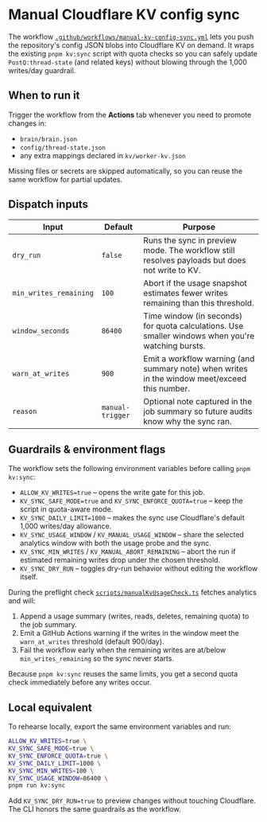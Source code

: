 # Manual Cloudflare KV config sync

The workflow [`.github/workflows/manual-kv-config-sync.yml`](../.github/workflows/manual-kv-config-sync.yml) lets you push the
repository's config JSON blobs into Cloudflare KV on demand. It wraps the existing `pnpm kv:sync` script with quota checks so you
can safely update `PostQ:thread-state` (and related keys) without blowing through the 1,000 writes/day guardrail.

## When to run it

Trigger the workflow from the **Actions** tab whenever you need to promote changes in:

- `brain/brain.json`
- `config/thread-state.json`
- any extra mappings declared in `kv/worker-kv.json`

Missing files or secrets are skipped automatically, so you can reuse the same workflow for partial updates.

## Dispatch inputs

| Input | Default | Purpose |
| --- | --- | --- |
| `dry_run` | `false` | Runs the sync in preview mode. The workflow still resolves payloads but does not write to KV. |
| `min_writes_remaining` | `100` | Abort if the usage snapshot estimates fewer writes remaining than this threshold. |
| `window_seconds` | `86400` | Time window (in seconds) for quota calculations. Use smaller windows when you're watching bursts. |
| `warn_at_writes` | `900` | Emit a workflow warning (and summary note) when writes in the window meet/exceed this number. |
| `reason` | `manual-trigger` | Optional note captured in the job summary so future audits know why the sync ran. |

## Guardrails & environment flags

The workflow sets the following environment variables before calling `pnpm kv:sync`:

- `ALLOW_KV_WRITES=true` – opens the write gate for this job.
- `KV_SYNC_SAFE_MODE=true` and `KV_SYNC_ENFORCE_QUOTA=true` – keep the script in quota-aware mode.
- `KV_SYNC_DAILY_LIMIT=1000` – makes the sync use Cloudflare's default 1,000 writes/day allowance.
- `KV_SYNC_USAGE_WINDOW` / `KV_MANUAL_USAGE_WINDOW` – share the selected analytics window with both the usage probe and the sync.
- `KV_SYNC_MIN_WRITES` / `KV_MANUAL_ABORT_REMAINING` – abort the run if estimated remaining writes drop under the chosen threshold.
- `KV_SYNC_DRY_RUN` – toggles dry-run behavior without editing the workflow itself.

During the preflight check [`scripts/manualKvUsageCheck.ts`](../scripts/manualKvUsageCheck.ts) fetches analytics and will:

1. Append a usage summary (writes, reads, deletes, remaining quota) to the job summary.
2. Emit a GitHub Actions warning if the writes in the window meet the `warn_at_writes` threshold (default 900/day).
3. Fail the workflow early when the remaining writes are at/below `min_writes_remaining` so the sync never starts.

Because `pnpm kv:sync` reuses the same limits, you get a second quota check immediately before any writes occur.

## Local equivalent

To rehearse locally, export the same environment variables and run:

```bash
ALLOW_KV_WRITES=true \
KV_SYNC_SAFE_MODE=true \
KV_SYNC_ENFORCE_QUOTA=true \
KV_SYNC_DAILY_LIMIT=1000 \
KV_SYNC_MIN_WRITES=100 \
KV_SYNC_USAGE_WINDOW=86400 \
pnpm run kv:sync
```

Add `KV_SYNC_DRY_RUN=true` to preview changes without touching Cloudflare. The CLI honors the same guardrails as the workflow.
